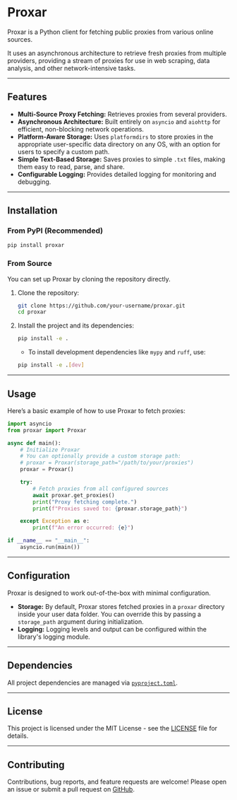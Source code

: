 # Proxar

Proxar is a Python client for fetching public proxies from various online sources.

It uses an asynchronous architecture to retrieve fresh proxies from multiple providers, providing a stream of proxies for use in web scraping, data analysis, and other network-intensive tasks.

---

## Features

- **Multi-Source Proxy Fetching:** Retrieves proxies from several providers.
- **Asynchronous Architecture:** Built entirely on `asyncio` and `aiohttp` for efficient, non-blocking network operations.
- **Platform-Aware Storage:** Uses `platformdirs` to store proxies in the appropriate user-specific data directory on any OS, with an option for users to specify a custom path.
- **Simple Text-Based Storage:** Saves proxies to simple `.txt` files, making them easy to read, parse, and share.
- **Configurable Logging:** Provides detailed logging for monitoring and debugging.

---

## Installation

### From PyPI (Recommended)

```bash
pip install proxar
```

### From Source

You can set up Proxar by cloning the repository directly.

1.  Clone the repository:
    ```bash
    git clone https://github.com/your-username/proxar.git
    cd proxar
    ```
2.  Install the project and its dependencies:
    ```bash
    pip install -e .
    ```
    - To install development dependencies like `mypy` and `ruff`, use:
    ```bash
    pip install -e .[dev]
    ```

---

## Usage

Here’s a basic example of how to use Proxar to fetch proxies:

```python
import asyncio
from proxar import Proxar

async def main():
    # Initialize Proxar
    # You can optionally provide a custom storage path:
    # proxar = Proxar(storage_path="/path/to/your/proxies")
    proxar = Proxar()

    try:
        # Fetch proxies from all configured sources
        await proxar.get_proxies()
        print("Proxy fetching complete.")
        print(f"Proxies saved to: {proxar.storage_path}")

    except Exception as e:
        print(f"An error occurred: {e}")

if __name__ == "__main__":
    asyncio.run(main())
```

---

## Configuration

Proxar is designed to work out-of-the-box with minimal configuration.

-   **Storage:** By default, Proxar stores fetched proxies in a `proxar` directory inside your user data folder. You can override this by passing a `storage_path` argument during initialization.
-   **Logging:** Logging levels and output can be configured within the library's logging module.

---

## Dependencies

All project dependencies are managed via [`pyproject.toml`](pyproject.toml).

---

## License

This project is licensed under the MIT License - see the [LICENSE](LICENSE) file for details.

---

## Contributing

Contributions, bug reports, and feature requests are welcome!
Please open an issue or submit a pull request on [GitHub](https://github.com/filming/proxar).
